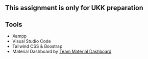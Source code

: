 ## This assignment is only for UKK preparation

## Tools
- Xampp
- Visual Studio Code
- Tailwind CSS & Boostrap
- Material Dashboard by [Team Material Dashboard](https://www.creative-tim.com/product/material-dashboard)
